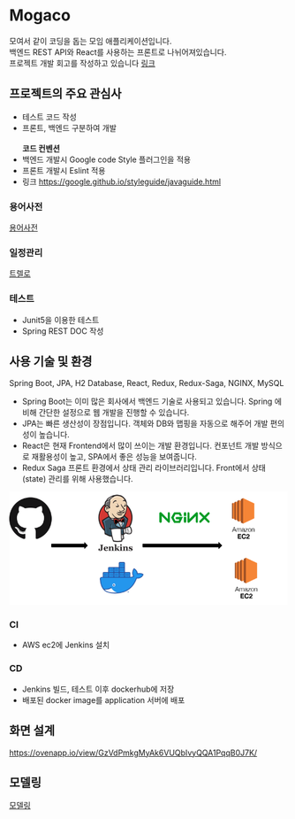 Mogaco
=============
모여서 같이 코딩을 돕는 모임 애플리케이션입니다.<br />
백엔드 REST API와 React를 사용하는 프론트로 나뉘어져있습니다. <br />
프로젝트 개발 회고를 작성하고 있습니다 
[링크](https://itcoin.tistory.com/category/%ED%9A%8C%EA%B3%A0%20%EB%AA%A8%EC%9D%8C/Project)

## 프로젝트의 주요 관심사
- 테스트 코드 작성
- 프론트, 백엔드 구분하여 개발 
<br /><br />
<b>코드 컨벤션</b><br>
- 백엔드 개발시 Google code Style 플러그인을 적용
- 프론트 개발시 Eslint 적용 
- 링크 https://google.github.io/styleguide/javaguide.html

### 용어사전
[용어사전](https://github.com/CodeSoom/project-spring-1-etff/wiki/%EC%9A%A9%EC%96%B4%EC%82%AC%EC%A0%84)

### 일정관리
[트렐로](https://trello.com/b/Dslv99ST/mogaco)

### 테스트
- Junit5을 이용한 테스트
- Spring REST DOC 작성

## 사용 기술 및 환경
Spring Boot, JPA, H2 Database, React, Redux, Redux-Saga, NGINX, MySQL
<br />
- Spring Boot는 이미 많은 회사에서 백엔드 기술로 사용되고 있습니다. 
  Spring 에 비해 간단한 설정으로 웹 개발을 진행할 수 있습니다.
- JPA는 빠른 생산성이 장점입니다. 객체와 DB와 맵핑을 자동으로 해주어 개발 편의성이 높습니다.
- React은 현재 Frontend에서 많이 쓰이는 개발 환경입니다. 컨포넌트 개발 방식으로 재활용성이 높고, SPA에서 좋은 성능을 보여줍니다.
- Redux Saga 프론트 환경에서 상태 관리 라이브러리입니다. Front에서 상태(state) 관리를 위해 사용했습니다.   

![Deploy](./assets/jenkins.png)

### CI
- AWS ec2에 Jenkins 설치

### CD
- Jenkins 빌드, 테스트 이후 dockerhub에 저장
- 배포된 docker image를 application 서버에 배포

## 화면 설계
https://ovenapp.io/view/GzVdPmkgMyAk6VUQbIvyQQA1PqqB0J7K/

## 모델링
[모델링](https://github.com/CodeSoom/project-spring-1-etff/wiki/%EB%AA%A8%EB%8D%B8%EB%A7%81)
